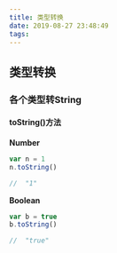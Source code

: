 ```yaml
---
title: 类型转换
date: 2019-08-27 23:48:49
tags:
---
```

## 类型转换
### 各个类型转String 
#### toString()方法
**Number**
```js
var n = 1
n.toString()

//  "1"
```
**Boolean**
```js
var b = true
b.toString()

//  "true"
```